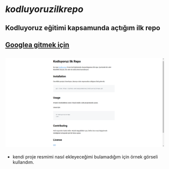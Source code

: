# *kodluyoruzilkrepo*
Kodluyoruz eğitimi kapsamunda açtığım ilk repo
---
[Googlea gitmek için](https:/google.com)
---
![proje resmi](https://raw.githubusercontent.com/Kodluyoruz/taskforce/main/git/odev1/figures/markdown.png)
---
* kendi proje resmimi nasıl ekleyeceğimi bulamadığım için örnek görseli kullandım.

